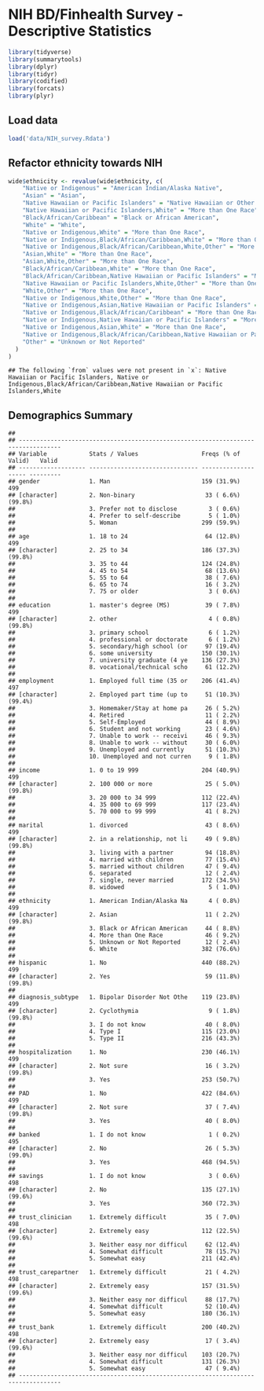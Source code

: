 NIH BD/Finhealth Survey - Descriptive Statistics
================

``` r
library(tidyverse)
library(summarytools)
library(dplyr)
library(tidyr)
library(codified)
library(forcats)
library(plyr)
```

## Load data

``` r
load('data/NIH_survey.Rdata')
```

## Refactor ethnicity towards NIH

``` r
wide$ethnicity <- revalue(wide$ethnicity, c(
    "Native or Indigenous" = "American Indian/Alaska Native",
    "Asian" = "Asian",
    "Native Hawaiian or Pacific Islanders" = "Native Hawaiian or Other Pacific Islander",
    "Native Hawaiian or Pacific Islanders,White" = "More than One Race",
    "Black/African/Caribbean" = "Black or African American",
    "White" = "White",
    "Native or Indigenous,White" = "More than One Race",
    "Native or Indigenous,Black/African/Caribbean,White" = "More than One Race",
    "Native or Indigenous,Black/African/Caribbean,White,Other" = "More than One Race",
    "Asian,White" = "More than One Race",
    "Asian,White,Other" = "More than One Race",
    "Black/African/Caribbean,White" = "More than One Race",
    "Black/African/Caribbean,Native Hawaiian or Pacific Islanders" = "More than One Race",
    "Native Hawaiian or Pacific Islanders,White,Other" = "More than One Race",
    "White,Other" = "More than One Race",
    "Native or Indigenous,White,Other" = "More than One Race",
    "Native or Indigenous,Asian,Native Hawaiian or Pacific Islanders" = "More than One Race",
    "Native or Indigenous,Black/African/Caribbean" = "More than One Race",
    "Native or Indigenous,Native Hawaiian or Pacific Islanders" = "More than One Race",
    "Native or Indigenous,Asian,White" = "More than One Race",
    "Native or Indigenous,Black/African/Caribbean,Native Hawaiian or Pacific Islanders,White" = "More than One Race",
    "Other" = "Unknown or Not Reported"
  )
)
```

    ## The following `from` values were not present in `x`: Native Hawaiian or Pacific Islanders, Native or Indigenous,Black/African/Caribbean,Native Hawaiian or Pacific Islanders,White

## Demographics Summary

    ## 
    ## ----------------------------------------------------------------------------------
    ## Variable            Stats / Values                  Freqs (% of Valid)   Valid    
    ## ------------------- ------------------------------- -------------------- ---------
    ## gender              1. Man                          159 (31.9%)          499      
    ## [character]         2. Non-binary                    33 ( 6.6%)          (99.8%)  
    ##                     3. Prefer not to disclose         3 ( 0.6%)                   
    ##                     4. Prefer to self-describe        5 ( 1.0%)                   
    ##                     5. Woman                        299 (59.9%)                   
    ## 
    ## age                 1. 18 to 24                      64 (12.8%)          499      
    ## [character]         2. 25 to 34                     186 (37.3%)          (99.8%)  
    ##                     3. 35 to 44                     124 (24.8%)                   
    ##                     4. 45 to 54                      68 (13.6%)                   
    ##                     5. 55 to 64                      38 ( 7.6%)                   
    ##                     6. 65 to 74                      16 ( 3.2%)                   
    ##                     7. 75 or older                    3 ( 0.6%)                   
    ## 
    ## education           1. master's degree (MS)          39 ( 7.8%)          499      
    ## [character]         2. other                          4 ( 0.8%)          (99.8%)  
    ##                     3. primary school                 6 ( 1.2%)                   
    ##                     4. professional or doctorate      6 ( 1.2%)                   
    ##                     5. secondary/high school (or     97 (19.4%)                   
    ##                     6. some university              150 (30.1%)                   
    ##                     7. university graduate (4 ye    136 (27.3%)                   
    ##                     8. vocational/technical scho     61 (12.2%)                   
    ## 
    ## employment          1. Employed full time (35 or    206 (41.4%)          497      
    ## [character]         2. Employed part time (up to     51 (10.3%)          (99.4%)  
    ##                     3. Homemaker/Stay at home pa     26 ( 5.2%)                   
    ##                     4. Retired                       11 ( 2.2%)                   
    ##                     5. Self-Employed                 44 ( 8.9%)                   
    ##                     6. Student and not working       23 ( 4.6%)                   
    ##                     7. Unable to work -- receivi     46 ( 9.3%)                   
    ##                     8. Unable to work -- without     30 ( 6.0%)                   
    ##                     9. Unemployed and currently      51 (10.3%)                   
    ##                     10. Unemployed and not curren     9 ( 1.8%)                   
    ## 
    ## income              1. 0 to 19 999                  204 (40.9%)          499      
    ## [character]         2. 100 000 or more               25 ( 5.0%)          (99.8%)  
    ##                     3. 20 000 to 34 999             112 (22.4%)                   
    ##                     4. 35 000 to 69 999             117 (23.4%)                   
    ##                     5. 70 000 to 99 999              41 ( 8.2%)                   
    ## 
    ## marital             1. divorced                      43 ( 8.6%)          499      
    ## [character]         2. in a relationship, not li     49 ( 9.8%)          (99.8%)  
    ##                     3. living with a partner         94 (18.8%)                   
    ##                     4. married with children         77 (15.4%)                   
    ##                     5. married without children      47 ( 9.4%)                   
    ##                     6. separated                     12 ( 2.4%)                   
    ##                     7. single, never married        172 (34.5%)                   
    ##                     8. widowed                        5 ( 1.0%)                   
    ## 
    ## ethnicity           1. American Indian/Alaska Na      4 ( 0.8%)          499      
    ## [character]         2. Asian                         11 ( 2.2%)          (99.8%)  
    ##                     3. Black or African American     44 ( 8.8%)                   
    ##                     4. More than One Race            46 ( 9.2%)                   
    ##                     5. Unknown or Not Reported       12 ( 2.4%)                   
    ##                     6. White                        382 (76.6%)                   
    ## 
    ## hispanic            1. No                           440 (88.2%)          499      
    ## [character]         2. Yes                           59 (11.8%)          (99.8%)  
    ## 
    ## diagnosis_subtype   1. Bipolar Disorder Not Othe    119 (23.8%)          499      
    ## [character]         2. Cyclothymia                    9 ( 1.8%)          (99.8%)  
    ##                     3. I do not know                 40 ( 8.0%)                   
    ##                     4. Type I                       115 (23.0%)                   
    ##                     5. Type II                      216 (43.3%)                   
    ## 
    ## hospitalization     1. No                           230 (46.1%)          499      
    ## [character]         2. Not sure                      16 ( 3.2%)          (99.8%)  
    ##                     3. Yes                          253 (50.7%)                   
    ## 
    ## PAD                 1. No                           422 (84.6%)          499      
    ## [character]         2. Not sure                      37 ( 7.4%)          (99.8%)  
    ##                     3. Yes                           40 ( 8.0%)                   
    ## 
    ## banked              1. I do not know                  1 ( 0.2%)          495      
    ## [character]         2. No                            26 ( 5.3%)          (99.0%)  
    ##                     3. Yes                          468 (94.5%)                   
    ## 
    ## savings             1. I do not know                  3 ( 0.6%)          498      
    ## [character]         2. No                           135 (27.1%)          (99.6%)  
    ##                     3. Yes                          360 (72.3%)                   
    ## 
    ## trust_clinician     1. Extremely difficult           35 ( 7.0%)          498      
    ## [character]         2. Extremely easy               112 (22.5%)          (99.6%)  
    ##                     3. Neither easy nor difficul     62 (12.4%)                   
    ##                     4. Somewhat difficult            78 (15.7%)                   
    ##                     5. Somewhat easy                211 (42.4%)                   
    ## 
    ## trust_carepartner   1. Extremely difficult           21 ( 4.2%)          498      
    ## [character]         2. Extremely easy               157 (31.5%)          (99.6%)  
    ##                     3. Neither easy nor difficul     88 (17.7%)                   
    ##                     4. Somewhat difficult            52 (10.4%)                   
    ##                     5. Somewhat easy                180 (36.1%)                   
    ## 
    ## trust_bank          1. Extremely difficult          200 (40.2%)          498      
    ## [character]         2. Extremely easy                17 ( 3.4%)          (99.6%)  
    ##                     3. Neither easy nor difficul    103 (20.7%)                   
    ##                     4. Somewhat difficult           131 (26.3%)                   
    ##                     5. Somewhat easy                 47 ( 9.4%)                   
    ## ----------------------------------------------------------------------------------
